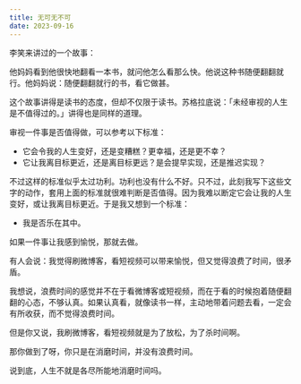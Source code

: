 ```yaml
---
title: 无可无不可
date: 2023-09-16
---
```

李笑来讲过的一个故事：

他妈妈看到他很快地翻看一本书，就问他怎么看那么快。他说这种书随便翻翻就行。他妈妈说：随便翻翻就行的书，看它做甚。

这个故事讲得是读书的态度，但却不仅限于读书。苏格拉底说：「未经审视的人生是不值得过的。」讲得也是同样的道理。

审视一件事是否值得做，可以参考以下标准：

- 它会令我的人生变好，还是变糟糕？更幸福，还是更不幸？
- 它让我离目标更近，还是离目标更远？是会提早实现，还是推迟实现？

不过这样的标准似乎太过功利。功利也没有什么不好。只不过，此刻我写下这些文字的动作，套用上面的标准就很难判断是否值得。因为我难以断定它会让我的人生变好，或让我离目标更近。于是我又想到一个标准：

- 我是否乐在其中。

如果一件事让我感到愉悦，那就去做。

有人会说：我觉得刷微博客，看短视频可以带来愉悦，但又觉得浪费了时间，很矛盾。

我想说，浪费时间的感觉并不在于看微博客或短视频，而在于看的时候抱着随便翻翻的心态，不够认真。如果认真看，就像读书一样，主动地带着问题去看，一定会有所收获，而不觉得浪费时间。

但是你又说，我刷微博客，看短视频就是为了放松，为了杀时间啊。

那你做到了呀，你只是在消磨时间，并没有浪费时间。

说到底，人生不就是各尽所能地消磨时间吗。